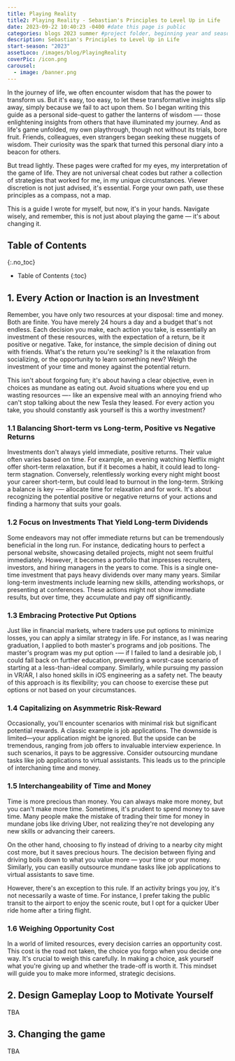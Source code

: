 ```yaml
---
title: Playing Reality
title2: Playing Reality - Sebastian's Principles to Level Up in Life 
date: 2023-09-22 10:40:23 -0400 #date this page is public
categories: blogs 2023 summer #project folder, beginning year and season
description: Sebastian's Principles to Level Up in Life 
start-season: "2023"
assetLoco: /images/blog/PlayingReality
coverPic: /icon.png
carousel:
  - image: /banner.png
---
```


In the journey of life, we often encounter wisdom that has the power to transform us. But it's easy, too easy, to let these transformative insights slip away, simply because we fail to act upon them. So I began writing this guide as a personal side-quest to gather the lanterns of wisdom —- those enlightening insights from others that have illuminated my journey. And as life's game unfolded, my own playthrough, though not without its trials, bore fruit. Friends, colleagues, even strangers began seeking these nuggets of wisdom. Their curiosity was the spark that turned this personal diary into a beacon for others.

But tread lightly. These pages were crafted for my eyes, my interpretation of the game of life. They are not universal cheat codes but rather a collection of strategies that worked for me, in my unique circumstances. Viewer discretion is not just advised, it's essential. Forge your own path, use these principles as a compass, not a map. 

This is a guide I wrote for myself, but now, it's in your hands. Navigate wisely, and remember, this is not just about playing the game — it's about changing it.

## Table of Contents
{:.no_toc}

* Table of Contents
{:toc}

## 1. Every Action or Inaction is an Investment
Remember, you have only two resources at your disposal: time and money. Both are finite. You have merely 24 hours a day and a budget that's not endless. Each decision you make, each action you take, is essentially an investment of these resources, with the expectation of a return, be it positive or negative. Take, for instance, the simple decision of dining out with friends. What's the return you're seeking? Is it the relaxation from socializing, or the opportunity to learn something new? Weigh the investment of your time and money against the potential return. 

This isn't about forgoing fun; it's about having a clear objective, even in choices as mundane as eating out. Avoid situations where you end up wasting resources —- like an expensive meal with an annoying friend who can't stop talking about the new Tesla they leased. For every action you take, you should constantly ask yourself is this a worthy investment?

### 1.1 Balancing Short-term vs Long-term, Positive vs Negative Returns
Investments don't always yield immediate, positive returns. Their value often varies based on time. For example, an evening watching Netflix might offer short-term relaxation, but if it becomes a habit, it could lead to long-term stagnation. Conversely, relentlessly working every night might boost your career short-term, but could lead to burnout in the long-term. Striking a balance is key -— allocate time for relaxation and for work. It's about recognizing the potential positive or negative returns of your actions and finding a harmony that suits your goals.

### 1.2 Focus on Investments That Yield Long-term Dividends
Some endeavors may not offer immediate returns but can be tremendously beneficial in the long run. For instance, dedicating hours to perfect a personal website, showcasing detailed projects, might not seem fruitful immediately. However, it becomes a portfolio that impresses recruiters, investors, and hiring managers in the years to come. This is a single one-time investment that pays heavy dividends over many many years. Similar long-term investments include learning new skills, attending workshops, or presenting at conferences. These actions might not show immediate results, but over time, they accumulate and pay off significantly.

### 1.3 Embracing Protective Put Options
Just like in financial markets, where traders use put options to minimize losses, you can apply a similar strategy in life. For instance, as I was nearing graduation, I applied to both master's programs and job positions. The master's program was my put option -— if I failed to land a desirable job, I could fall back on further education, preventing a worst-case scenario of starting at a less-than-ideal company. Similarly, while pursuing my passion in VR/AR, I also honed skills in iOS engineering as a safety net. The beauty of this approach is its flexibility; you can choose to exercise these put options or not based on your circumstances. 

### 1.4 Capitalizing on Asymmetric Risk-Reward
Occasionally, you'll encounter scenarios with minimal risk but significant potential rewards. A classic example is job applications. The downside is limited—your application might be ignored. But the upside can be tremendous, ranging from job offers to invaluable interview experience. In such scenarios, it pays to be aggressive. Consider outsourcing mundane tasks like job applications to virtual assistants. This leads us to the principle of interchaning time and money. 

### 1.5 Interchangeability of Time and Money
Time is more precious than money. You can always make more money, but you can't make more time. Sometimes, it's prudent to spend money to save time. Many people make the mistake of trading their time for money in mundane jobs like driving Uber, not realizing they're not developing any new skills or advancing their careers.

On the other hand, choosing to fly instead of driving to a nearby city might cost more, but it saves precious hours. The decision between flying and driving boils down to what you value more — your time or your money. Similarly, you can easilly outsource mundane tasks like job applications to virtual assistants to save time. 

However, there's an exception to this rule. If an activity brings you joy, it's not necessarily a waste of time. For instance, I prefer taking the public transit to the airport to enjoy the scenic route, but I opt for a quicker Uber ride home after a tiring flight.


### 1.6 Weighing Opportunity Cost
In a world of limited resources, every decision carries an opportunity cost. This cost is the road not taken, the choice you forgo when you decide one way. It's crucial to weigh this carefully. In making a choice, ask yourself what you're giving up and whether the trade-off is worth it. This mindset will guide you to make more informed, strategic decisions.

## 2. Design Gameplay Loop to Motivate Yourself
TBA

## 3. Changing the game
TBA